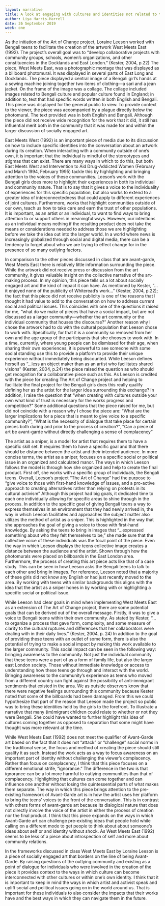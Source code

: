 ```yaml
---
layout: narrative
title: A look at engaging with cultures and identities not related to the artist sense of self
author: Liya Harris-Harrell
date: 26 September 2019
week: one
---
```


As the initiation of the Art of Change project, Loraine Leeson worked with Bengali teens to facilitate the creation of the artwork West Meets East (1992). The project’s overall goal was to “develop collaborative projects with community groups, schools, women’s organizations, and other constituencies in the Docklands and East London.” (Kester, 2004, p.22) The piece, West Meets East, was a photographic montage that was displayed as a billboard photomural. It was displayed in several parts of East Long and Docklands. The piece displayed a central image of a Bengali girl’s hands at a sewing machine joining together two items of clothing––a sari and a jean jacket. On the frame of the image was a collage. The collage included images related to Bengali culture and popular culture found in England; in addition to, text that had specific words written in both English and Bengali. This piece was displayed for the general public to view. To provide context to the viewer, the piece was accompanied by a plague directly below the photomural. The text provided was in both English and Bengali. Although the piece did not receive wide recognition for the work that it did, it still has influential merit both in the community that it was made for and within the larger discussion of socially engaged art.

East Meets West (1992) is an important piece of media due to its discussion on how to include specific identities into the conversation about an artwork during its creation. When interacting with a community outside of one’s own, it is important that the individual is mindful of the stereotypes and stigmas that can exist. There are many ways in which to do this, but both East Meets West and Intervention to Aid Drug-Addicted Women (February and March 1994, February 1995) tackle this by highlighting and bringing attention to the voices of these communities. Leeson’s work with the Bengali girls does more to highlight their experiences in both its individual and community nature. That is to say that it gives a voice to the individuality of experiences for this specific population, but also works to extend to a greater idea of interconnectedness that could apply to different experiences of joint cultures. Furthermore, works that highlight communities outside of our own, teach us how to take care and earn the trust of other populations. It is important, as an artist or an individual, to want to find ways to bring attention to or support others in meaningful ways. However, our intentions as an individual means nothing if the resulting product does not take the means or considerations needed to address those we are highlighting before we take the idea out into the larger world. In a world where news is increasingly globalized through social and digital media, there can be a tendency to forget about who we are trying to effect change for in the presence of so many outlying factors.

In comparison to the other pieces discussed in class that are avant-garde, West Meets East there is relatively little information surrounding the piece. While the artwork did not receive press or discussion from the art community, it gives valuable insight on the collective narrative of the art-making process. In my opinion, this piece tells us a lot about socially engaged art and the kind of impact it can have. As mentioned by Kester, “…it enjoyed none of the publicity of Whiteread’s work…” (Kester, 2004, p.22); the fact that this piece did not receive publicity is one of the reasons that I thought it had value to add to the conversation on how to address current social and political issues. This coincides with one of the questions it raised for me, “what do we make of pieces that have a social impact, but are not discussed as a larger community—whether the art community or the individual community that houses the discourse?”  Another reason why I chose the artwork had to do with the cultural population that Leeson chose to work with. Specifically, for that it is a community so removed from her own and the age group of the participants that she chooses to work with. In a time, currently, where young people can be dismissed for their age, when sharing their own experiences, it is powerful to see someone with some social standing use this to provide a platform to provide their unique experience without immediately being discounted. While Leeson defines herself as “…less an object maker than as an artist who facilitates shared visions” (Kester, 2004, p.24) the piece raised the question as who should get recognition for a collaborative piece such as this. As Leeson is credited with the piece for creating The Art of Change project and helping to facilitate the final project for the Bengali girls does this really qualify defining her as the artist for the larger idea surrounding this exchange? In addition, I raise the question that “when creating with cultures outside your own what kind of trust is necessary for the works progress and competition?”   Some additional questions that the piece raised for me, but did not coincide with a reason why I chose the piece are: “What are the larger implications for a piece that is meant to give voice to a specific community?”, “What is the necessity of dialogue that take place for certain pieces both during and prior to the process of creation?”, “Can a piece of art be avant-garde without directly challenging a sense of complacency”

The artist as a sniper, is a model for artist that requires them to have a specific skill set. It requires them to have a specific goal and that there should be distance between the artist and their intended audience. In more concise terms, the artist as a sniper, focuses on a specific social or political issue in an organized and calculated manor. The ways in which Leeson follows the model is through how she organized and help to create the final product. First off, she works with a specific group of individuals, the Bengali teens. Overall, Leeson’s project “The Art of Change” had the purpose to “give voice to those with first-hand knowledge of issues, and a pro-active approach to creating alternatives rather than relying on protests in its cultural activism” Although this project had big goals, it dedicated time to each one individually allowing for specific areas to shine through in the process. In addition to the specific goal of giving Bengali teens a way to express themselves in an environment that they had newly arrived in, the way in which Leeson facilitates and approaches the subject matter also utilizes the method of artist as a sniper. This is highlighted in the way that she approaches the goal of giving a voice to those with first-hand knowledge. By asking the teens to bring in images that “…expressed something about who they felt themselves to be,” she made sure that the collective voice of these individuals was the focal point of the piece. Even the way in which Leeson displays the teens collective image creates a distance between the audience and the artist. Shown through how the photomurals were placed on billboards in the East London area. Furthermore, the process of creating this art piece acts like that of a case study. This can be seen in how Leeson asks the Bengali teens to talk to each other and bring in images. For reference, Leeson noted that a majority of these girls did not know any English or had just recently moved to the area. By working with teens with similar backgrounds this aligns with the idea that the artist as a sniper hones in by working with or highlighting a specific social or political issue.

While Leeson had clear goals in mind when implementing West Meets East as an extension of The Art of Change project, there are some potential goals that can be derived out of the overall message. Firstly, it was to give a voice to Bengali teens within their own community. As stated by Kester, “…to organize a process that gave form, complexity, and some measure of clarity to the cultural ruptures and differences that her collaborators were dealing with in their daily lives.” (Kester, 2004, p. 24)  In addition to the goal of providing these teens with an outlet of some form, there is also the potential of trying to make a social impact by making  this work available to the larger community. This social impact can be seen in the following way: bringing awareness to the community. Not just the individual community that these teens were a part of as a form of family life, but also the larger east London society. Those without immediate knowledge or access to understanding how these teens go through and interact with the world. Bringing awareness to the community’s experience as teens who moved from a different country can fight against the possibility of anti-immigrant sentiments that existed in the area. We as outside observers know that there were negative feelings surrounding this community because Kester noted that some of the billboards had been damaged. From this we could hypothesize that part of the reason that Leeson made the project so public was to bring these identities held by the girls to the forefront. To illustrate a narrative that many (im)migrant children could relate to whether or not they were Bengali. She could have wanted to further highlight this idea of cultures coming together as opposed to separation that some might have thought was more relevant at the time.

While West Meets East (1992) does not meet the qualifier of Avant-Garde art based on the fact that it does not “attack” or “challenge” social norms in the traditional sense, the focus and method of creating the piece should still qualify it as such. Instead the work acts as a way to focus awareness on an important part of identity without challenging the viewer’s complacency. Rather than focus on complacency, I think that this piece focuses on a different emotional strife, “ignorance.” The difference in the two is that ignorance can be a lot more harmful to outlying communities than that of complacency. Highlighting that cultures can come together and can influence one another without losing the quintessential parts of what makes them separate.  The way in which this piece brings attention to the pre-existing framework of Avant-Garde art is in how the artist uses her platform to bring the teens’ voices to the front of the conversation. This is in contrast with others forms of avant-garde art because its dialogical nature that does not directly involve the voice of the artist in either the process of creation nor the final product. I think that this piece expands on the ways in which Avant-Garde art can challenge pre-existing ideas that people hold while calling on a different mode to get people to think about about someone’s ideas about self or and identity without shock. As West Meets East (1992) seems to be less of a piece about introspection of self and more about community relations.

In the frameworks discussed in class West Meets East by Loraine Leeson is a piece of socially engaged art that borders on the line of being Avant-Garde. By raising questions of the outlying community and existing as a point of dialogue for individuals who were involved in the creation of the piece it provides context to the ways in which culture can become interconnected with other cultures or within one’s own identity. I think that it is important to keep in mind the ways in which artist and activist speak and uplift social and political issues going on in the world around us. That is important for these individuals to also consider the impacts that their works have and the best ways in which they can navigate them in the future.
